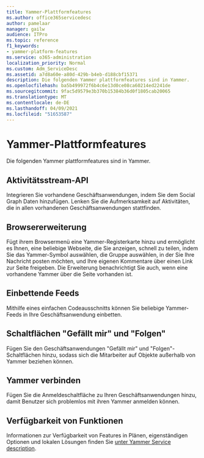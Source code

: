 ```yaml
---
title: Yammer-Plattformfeatures
ms.author: office365servicedesc
author: pamelaar
manager: gailw
audience: ITPro
ms.topic: reference
f1_keywords:
- yammer-platform-features
ms.service: o365-administration
localization_priority: Normal
ms.custom: Adm_ServiceDesc
ms.assetid: a7d8a60e-a80d-429b-b4eb-d188cbf15371
description: Die folgenden Yammer plattformfeatures sind in Yammer.
ms.openlocfilehash: ba5b499972f6b4c6e13d0ce08ca60214ed2241de
ms.sourcegitcommit: 9fac5d9579e3b370b15384b36d0f1805cab20065
ms.translationtype: MT
ms.contentlocale: de-DE
ms.lasthandoff: 04/09/2021
ms.locfileid: "51653587"
---
```

# <a name="yammer-platform-features"></a>Yammer-Plattformfeatures

Die folgenden Yammer plattformfeatures sind in Yammer.
 
## <a name="activity-stream-api"></a>Aktivitätsstream-API

Integrieren Sie vorhandene Geschäftsanwendungen, indem Sie dem Social Graph Daten hinzufügen. Lenken Sie die Aufmerksamkeit auf Aktivitäten, die in allen vorhandenen Geschäftsanwendungen stattfinden.
  
## <a name="browser-extension"></a>Browsererweiterung

Fügt ihrem Browsermenü eine Yammer-Registerkarte hinzu und ermöglicht es Ihnen, eine beliebige Webseite, die Sie anzeigen, schnell zu teilen, indem Sie das Yammer-Symbol auswählen, die Gruppe auswählen, in der Sie Ihre Nachricht posten möchten, und Ihre eigenen Kommentare über einen Link zur Seite freigeben. Die Erweiterung benachrichtigt Sie auch, wenn eine vorhandene Yammer über die Seite vorhanden ist. 

## <a name="embeddable-feeds"></a>Einbettende Feeds

Mithilfe eines einfachen Codeausschnitts können Sie beliebige Yammer-Feeds in Ihre Geschäftsanwendung einbetten.
  
## <a name="like-and-follow-buttons"></a>Schaltflächen "Gefällt mir" und "Folgen"

Fügen Sie den Geschäftsanwendungen "Gefällt mir" und "Folgen"-Schaltflächen hinzu, sodass sich die Mitarbeiter auf Objekte außerhalb von Yammer beziehen können.
  
## <a name="yammer-connect-login"></a>Yammer verbinden

Fügen Sie die Anmeldeschaltfläche zu Ihren Geschäftsanwendungen hinzu, damit Benutzer sich problemlos mit ihren Yammer anmelden können.

## <a name="feature-availability"></a>Verfügbarkeit von Funktionen

Informationen zur Verfügbarkeit von Features in Plänen, eigenständigen Optionen und lokalen Lösungen finden Sie [unter Yammer Service description](yammer-service-description.md).
  

